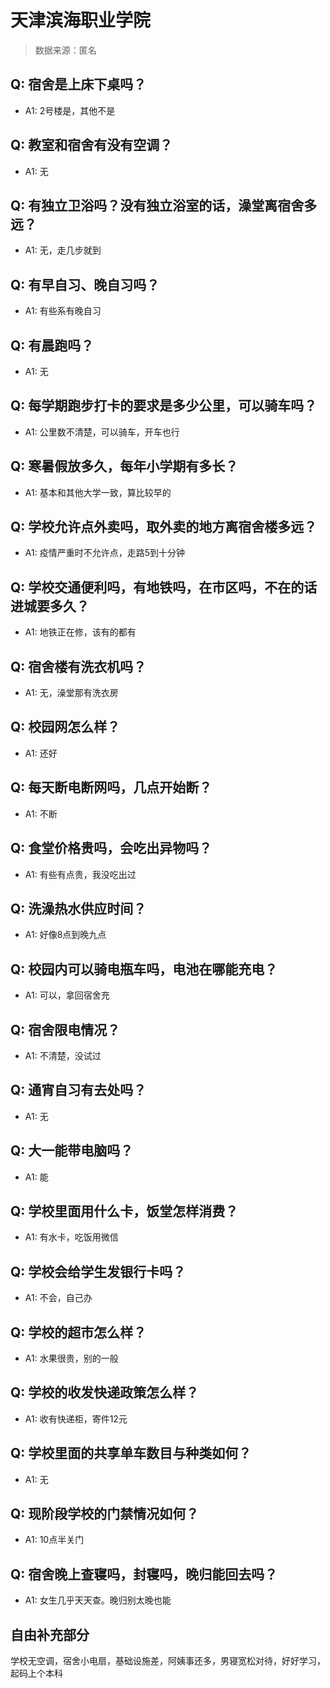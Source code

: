 # 天津滨海职业学院

> 数据来源：匿名

## Q: 宿舍是上床下桌吗？

- A1: 2号楼是，其他不是

## Q: 教室和宿舍有没有空调？

- A1: 无

## Q: 有独立卫浴吗？没有独立浴室的话，澡堂离宿舍多远？

- A1: 无，走几步就到

## Q: 有早自习、晚自习吗？

- A1: 有些系有晚自习

## Q: 有晨跑吗？

- A1: 无

## Q: 每学期跑步打卡的要求是多少公里，可以骑车吗？

- A1: 公里数不清楚，可以骑车，开车也行

## Q: 寒暑假放多久，每年小学期有多长？

- A1: 基本和其他大学一致，算比较早的

## Q: 学校允许点外卖吗，取外卖的地方离宿舍楼多远？

- A1: 疫情严重时不允许点，走路5到十分钟

## Q: 学校交通便利吗，有地铁吗，在市区吗，不在的话进城要多久？

- A1: 地铁正在修，该有的都有

## Q: 宿舍楼有洗衣机吗？

- A1: 无，澡堂那有洗衣房

## Q: 校园网怎么样？

- A1: 还好

## Q: 每天断电断网吗，几点开始断？

- A1: 不断

## Q: 食堂价格贵吗，会吃出异物吗？

- A1: 有些有点贵，我没吃出过

## Q: 洗澡热水供应时间？

- A1: 好像8点到晚九点

## Q: 校园内可以骑电瓶车吗，电池在哪能充电？

- A1: 可以，拿回宿舍充

## Q: 宿舍限电情况？

- A1: 不清楚，没试过

## Q: 通宵自习有去处吗？

- A1: 无

## Q: 大一能带电脑吗？

- A1: 能

## Q: 学校里面用什么卡，饭堂怎样消费？

- A1: 有水卡，吃饭用微信

## Q: 学校会给学生发银行卡吗？

- A1: 不会，自己办

## Q: 学校的超市怎么样？

- A1: 水果很贵，别的一般

## Q: 学校的收发快递政策怎么样？

- A1: 收有快递柜，寄件12元

## Q: 学校里面的共享单车数目与种类如何？

- A1: 无

## Q: 现阶段学校的门禁情况如何？

- A1: 10点半关门

## Q: 宿舍晚上查寝吗，封寝吗，晚归能回去吗？

- A1: 女生几乎天天查。晚归别太晚也能

## 自由补充部分

学校无空调，宿舍小电扇，基础设施差，阿姨事还多，男寝宽松对待，好好学习，起码上个本科